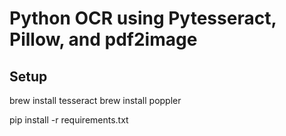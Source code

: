 # Python OCR using Pytesseract, Pillow, and pdf2image

## Setup

brew install tesseract
brew install poppler

pip install -r requirements.txt


